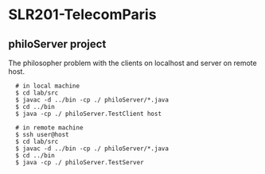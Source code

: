 # SLR201-TelecomParis

## philoServer project

The philosopher problem with the clients on localhost and server on remote host.

```
  # in local machine
  $ cd lab/src
  $ javac -d ../bin -cp ./ philoServer/*.java
  $ cd ../bin
  $ java -cp ./ philoServer.TestClient host

  # in remote machine
  $ ssh user@host
  $ cd lab/src
  $ javac -d ../bin -cp ./ philoServer/*.java
  $ cd ../bin
  $ java -cp ./ philoServer.TestServer

```
